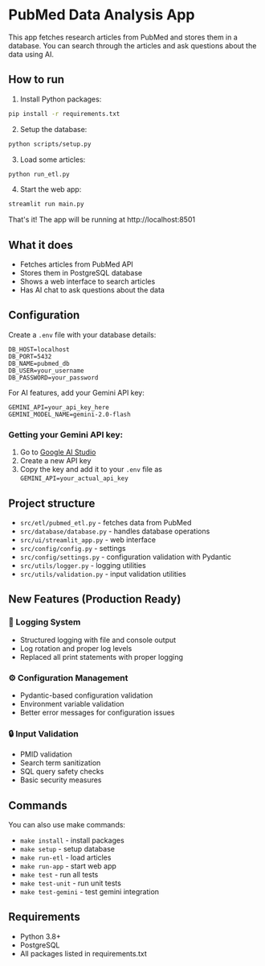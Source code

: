 # PubMed Data Analysis App

This app fetches research articles from PubMed and stores them in a database. You can search through the articles and ask questions about the data using AI.

## How to run

1. Install Python packages:
```bash
pip install -r requirements.txt
```

2. Setup the database:
```bash
python scripts/setup.py
```

3. Load some articles:
```bash
python run_etl.py
```

4. Start the web app:
```bash
streamlit run main.py
```

That's it! The app will be running at http://localhost:8501

## What it does

- Fetches articles from PubMed API
- Stores them in PostgreSQL database
- Shows a web interface to search articles
- Has AI chat to ask questions about the data

## Configuration

Create a `.env` file with your database details:
```
DB_HOST=localhost
DB_PORT=5432
DB_NAME=pubmed_db
DB_USER=your_username
DB_PASSWORD=your_password
```

For AI features, add your Gemini API key:
```
GEMINI_API=your_api_key_here
GEMINI_MODEL_NAME=gemini-2.0-flash
```

### Getting your Gemini API key:
1. Go to [Google AI Studio](https://makersuite.google.com/app/apikey)
2. Create a new API key
3. Copy the key and add it to your `.env` file as `GEMINI_API=your_actual_api_key`

## Project structure

- `src/etl/pubmed_etl.py` - fetches data from PubMed
- `src/database/database.py` - handles database operations
- `src/ui/streamlit_app.py` - web interface
- `src/config/config.py` - settings
- `src/config/settings.py` - configuration validation with Pydantic
- `src/utils/logger.py` - logging utilities
- `src/utils/validation.py` - input validation utilities

## New Features (Production Ready)


### 📝 Logging System
- Structured logging with file and console output
- Log rotation and proper log levels
- Replaced all print statements with proper logging

### ⚙️ Configuration Management
- Pydantic-based configuration validation
- Environment variable validation
- Better error messages for configuration issues

### 🔒 Input Validation
- PMID validation
- Search term sanitization
- SQL query safety checks
- Basic security measures

## Commands

You can also use make commands:
- `make install` - install packages
- `make setup` - setup database
- `make run-etl` - load articles
- `make run-app` - start web app
- `make test` - run all tests
- `make test-unit` - run unit tests
- `make test-gemini` - test gemini integration

## Requirements

- Python 3.8+
- PostgreSQL
- All packages listed in requirements.txt

